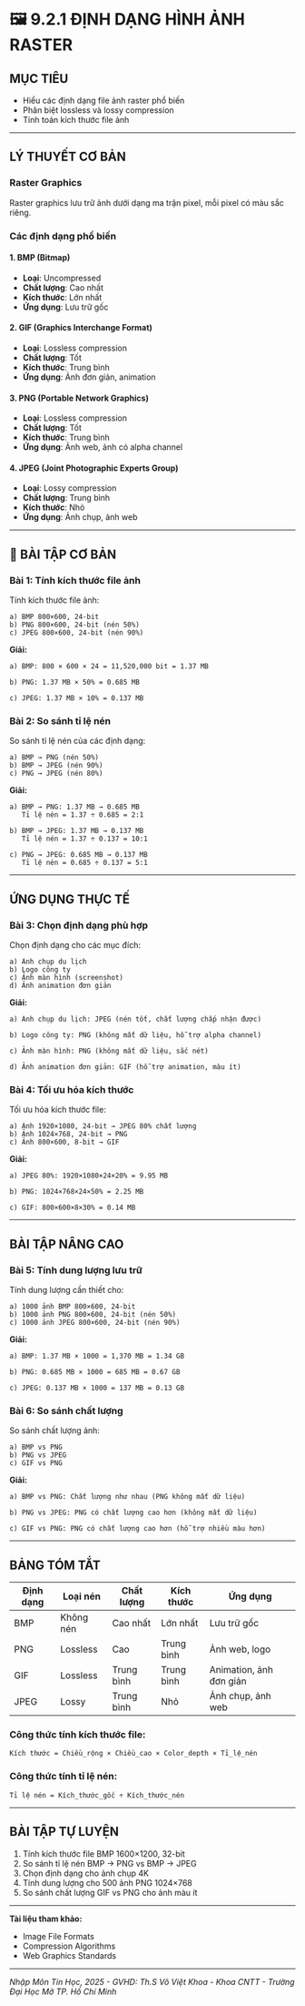 # 🖼️ **9.2.1 ĐỊNH DẠNG HÌNH ẢNH RASTER**

## **MỤC TIÊU**
- Hiểu các định dạng file ảnh raster phổ biến
- Phân biệt lossless và lossy compression
- Tính toán kích thước file ảnh

---

## **LÝ THUYẾT CƠ BẢN**

### **Raster Graphics**
Raster graphics lưu trữ ảnh dưới dạng ma trận pixel, mỗi pixel có màu sắc riêng.

### **Các định dạng phổ biến**

#### **1. BMP (Bitmap)**
- **Loại**: Uncompressed
- **Chất lượng**: Cao nhất
- **Kích thước**: Lớn nhất
- **Ứng dụng**: Lưu trữ gốc

#### **2. GIF (Graphics Interchange Format)**
- **Loại**: Lossless compression
- **Chất lượng**: Tốt
- **Kích thước**: Trung bình
- **Ứng dụng**: Ảnh đơn giản, animation

#### **3. PNG (Portable Network Graphics)**
- **Loại**: Lossless compression
- **Chất lượng**: Tốt
- **Kích thước**: Trung bình
- **Ứng dụng**: Ảnh web, ảnh có alpha channel

#### **4. JPEG (Joint Photographic Experts Group)**
- **Loại**: Lossy compression
- **Chất lượng**: Trung bình
- **Kích thước**: Nhỏ
- **Ứng dụng**: Ảnh chụp, ảnh web

---

## 📝 **BÀI TẬP CƠ BẢN**

### **Bài 1: Tính kích thước file ảnh**
Tính kích thước file ảnh:

```
a) BMP 800×600, 24-bit
b) PNG 800×600, 24-bit (nén 50%)
c) JPEG 800×600, 24-bit (nén 90%)
```

**Giải:**
```
a) BMP: 800 × 600 × 24 = 11,520,000 bit = 1.37 MB

b) PNG: 1.37 MB × 50% = 0.685 MB

c) JPEG: 1.37 MB × 10% = 0.137 MB
```

### **Bài 2: So sánh tỉ lệ nén**
So sánh tỉ lệ nén của các định dạng:

```
a) BMP → PNG (nén 50%)
b) BMP → JPEG (nén 90%)
c) PNG → JPEG (nén 80%)
```

**Giải:**
```
a) BMP → PNG: 1.37 MB → 0.685 MB
   Tỉ lệ nén = 1.37 ÷ 0.685 = 2:1

b) BMP → JPEG: 1.37 MB → 0.137 MB
   Tỉ lệ nén = 1.37 ÷ 0.137 = 10:1

c) PNG → JPEG: 0.685 MB → 0.137 MB
   Tỉ lệ nén = 0.685 ÷ 0.137 = 5:1
```

---

## **ỨNG DỤNG THỰC TẾ**

### **Bài 3: Chọn định dạng phù hợp**
Chọn định dạng cho các mục đích:

```
a) Ảnh chụp du lịch
b) Logo công ty
c) Ảnh màn hình (screenshot)
d) Ảnh animation đơn giản
```

**Giải:**
```
a) Ảnh chụp du lịch: JPEG (nén tốt, chất lượng chấp nhận được)

b) Logo công ty: PNG (không mất dữ liệu, hỗ trợ alpha channel)

c) Ảnh màn hình: PNG (không mất dữ liệu, sắc nét)

d) Ảnh animation đơn giản: GIF (hỗ trợ animation, màu ít)
```

### **Bài 4: Tối ưu hóa kích thước**
Tối ưu hóa kích thước file:

```
a) Ảnh 1920×1080, 24-bit → JPEG 80% chất lượng
b) Ảnh 1024×768, 24-bit → PNG
c) Ảnh 800×600, 8-bit → GIF
```

**Giải:**
```
a) JPEG 80%: 1920×1080×24×20% = 9.95 MB

b) PNG: 1024×768×24×50% = 2.25 MB

c) GIF: 800×600×8×30% = 0.14 MB
```

---

## **BÀI TẬP NÂNG CAO**

### **Bài 5: Tính dung lượng lưu trữ**
Tính dung lượng cần thiết cho:

```
a) 1000 ảnh BMP 800×600, 24-bit
b) 1000 ảnh PNG 800×600, 24-bit (nén 50%)
c) 1000 ảnh JPEG 800×600, 24-bit (nén 90%)
```

**Giải:**
```
a) BMP: 1.37 MB × 1000 = 1,370 MB = 1.34 GB

b) PNG: 0.685 MB × 1000 = 685 MB = 0.67 GB

c) JPEG: 0.137 MB × 1000 = 137 MB = 0.13 GB
```

### **Bài 6: So sánh chất lượng**
So sánh chất lượng ảnh:

```
a) BMP vs PNG
b) PNG vs JPEG
c) GIF vs PNG
```

**Giải:**
```
a) BMP vs PNG: Chất lượng như nhau (PNG không mất dữ liệu)

b) PNG vs JPEG: PNG có chất lượng cao hơn (không mất dữ liệu)

c) GIF vs PNG: PNG có chất lượng cao hơn (hỗ trợ nhiều màu hơn)
```

---

## **BẢNG TÓM TẮT**

| Định dạng | Loại nén | Chất lượng | Kích thước | Ứng dụng |
|-----------|----------|------------|------------|----------|
| BMP | Không nén | Cao nhất | Lớn nhất | Lưu trữ gốc |
| PNG | Lossless | Cao | Trung bình | Ảnh web, logo |
| GIF | Lossless | Trung bình | Trung bình | Animation, ảnh đơn giản |
| JPEG | Lossy | Trung bình | Nhỏ | Ảnh chụp, ảnh web |

### **Công thức tính kích thước file:**
```
Kích thước = Chiều_rộng × Chiều_cao × Color_depth × Tỉ_lệ_nén
```

### **Công thức tính tỉ lệ nén:**
```
Tỉ lệ nén = Kích_thước_gốc ÷ Kích_thước_nén
```

---

## **BÀI TẬP TỰ LUYỆN**

1. Tính kích thước file BMP 1600×1200, 32-bit
2. So sánh tỉ lệ nén BMP → PNG vs BMP → JPEG
3. Chọn định dạng cho ảnh chụp 4K
4. Tính dung lượng cho 500 ảnh PNG 1024×768
5. So sánh chất lượng GIF vs PNG cho ảnh màu ít

---

**Tài liệu tham khảo:**
- Image File Formats
- Compression Algorithms
- Web Graphics Standards

---

*Nhập Môn Tin Học, 2025 - GVHD: Th.S Võ Việt Khoa - Khoa CNTT - Trường Đại Học Mở TP. Hồ Chí Minh*
